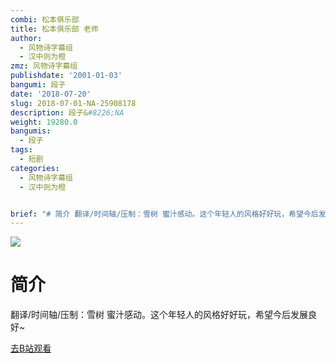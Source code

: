 ```yaml
---
combi: 松本俱乐部
title: 松本俱乐部 老师
author:
  - 风物诗字幕组
  - 汉中则为橙
zmz: 风物诗字幕组
publishdate: '2001-01-03'
bangumi: 段子
date: '2018-07-20'
slug: 2018-07-01-NA-25908178
description: 段子&#8226;NA
weight: 19280.0
bangumis:
  - 段子
tags:
  - 短剧
categories:
  - 风物诗字幕组
  - 汉中则为橙


brief: "# 简介 翻译/时间轴/压制：雪树 蜜汁感动。这个年轻人的风格好好玩，希望今后发展良好~"
---
```

![](https://i.imgur.com/KwbpbzU.jpg)
# 简介  
翻译/时间轴/压制：雪树
蜜汁感动。这个年轻人的风格好好玩，希望今后发展良好~  

[去B站观看](https://www.bilibili.com/video/av25908178/)
 
